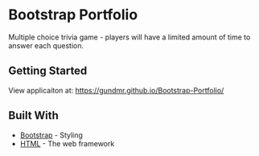 # Bootstrap Portfolio
Multiple choice trivia game - players will have a limited amount of time to answer each question. 

## Getting Started
View applicaiton at: https://gundmr.github.io/Bootstrap-Portfolio/

## Built With
* [Bootstrap](https://getbootstrap.com/) - Styling
* [HTML](https://developer.mozilla.org/en-US/docs/Web/HTML) - The web framework
